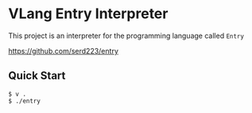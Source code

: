 # VLang Entry Interpreter
This project is an interpreter for the programming language called `Entry`

https://github.com/serd223/entry

## Quick Start
```console
$ v .
$ ./entry
```

